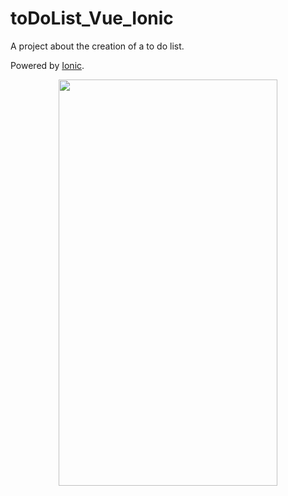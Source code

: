 # toDoList_Vue_Ionic

A project about the creation of a to do list.

Powered by [Ionic](https://ionicframework.com/docs).

<p align="center">
  <img width="350" height="650" src="https://github.com/nrochard/toDoList_Vue_Ionic/blob/main/img/screen.png">
</p>
